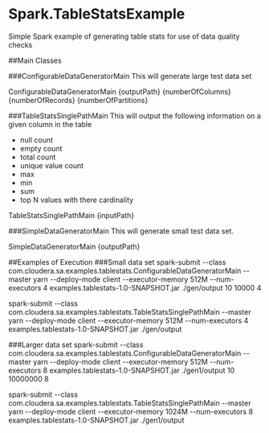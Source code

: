 # Spark.TableStatsExample
Simple Spark example of generating table stats for use of data quality checks

##Main Classes

###ConfigurableDataGeneratorMain
This will generate large test data set

ConfigurableDataGeneratorMain {outputPath} {numberOfColumns} {numberOfRecords} {numberOfPartitions}

###TableStatsSinglePathMain
This will output the following information on a given column in the table

* null count
* empty count
* total count
* unique value count
* max 
* min
* sum
* top N values with there cardinality

TableStatsSinglePathMain {inputPath}

###SimpleDataGeneratorMain
This will generate small test data set.

SimpleDataGeneratorMain {outputPath}

##Examples of Execution
###Small data set
spark-submit --class com.cloudera.sa.examples.tablestats.ConfigurableDataGeneratorMain --master yarn --deploy-mode client --executor-memory 512M --num-executors 4 examples.tablestats-1.0-SNAPSHOT.jar ./gen/output 10 10000 4

spark-submit --class com.cloudera.sa.examples.tablestats.TableStatsSinglePathMain --master yarn --deploy-mode client --executor-memory 512M --num-executors 4 examples.tablestats-1.0-SNAPSHOT.jar ./gen/output

###Larger data set
spark-submit --class com.cloudera.sa.examples.tablestats.ConfigurableDataGeneratorMain --master yarn --deploy-mode client --executor-memory 512M --num-executors 8 examples.tablestats-1.0-SNAPSHOT.jar ./gen1/output 10 10000000 8

spark-submit --class com.cloudera.sa.examples.tablestats.TableStatsSinglePathMain --master yarn --deploy-mode client --executor-memory 1024M --num-executors 8 examples.tablestats-1.0-SNAPSHOT.jar ./gen1/output